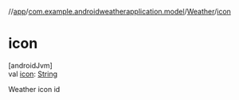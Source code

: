 //[app](../../../index.md)/[com.example.androidweatherapplication.model](../index.md)/[Weather](index.md)/[icon](icon.md)

# icon

[androidJvm]\
val [icon](icon.md): [String](https://kotlinlang.org/api/latest/jvm/stdlib/kotlin/-string/index.html)

Weather icon id

